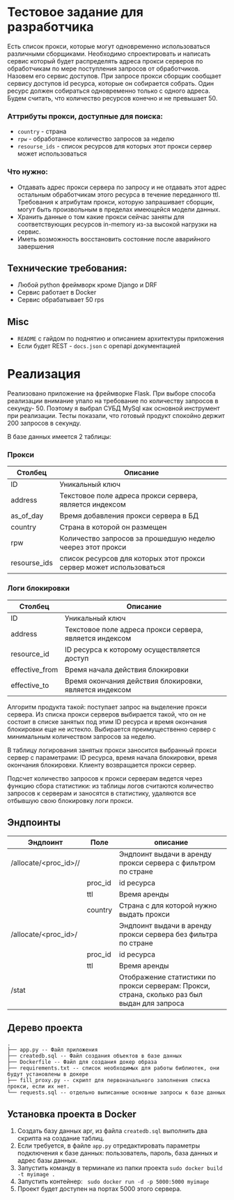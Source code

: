 # Тестовое задание для разработчика

Есть список прокси, которые могут одновременно использоваться различными сборщиками. Необходимо спроектировать и написать сервис который будет распределять адреса прокси серверов по обработчикам по мере поступления запросов от обработчиков. Назовем его сервис доступов. При запросе прокси сборщик сообщает сервису доступов id ресурса, которые он собирается собрать. Один ресурс должен собираться одновременно только с одного адреса. Будем считать, что количество ресурсов конечно и не превышает 50.

### Аттрибуты прокси, доступные для поиска:

- `country` - страна
- `rpw` - обработанное количество запросов за неделю
- `resourse_ids` - список ресурсов для которых этот прокси сервер может использоваться

### Что нужно:

- Отдавать адрес прокси сервера по запросу и не отдавать этот адрес остальным обработчикам этого ресурса в течение переданного ttl. Требования к атрибутам прокси, которую запрашивает сборщик, могут быть произвольным в пределах имеющейся модели данных.
- Хранить данные о том какие прокси сейчас заняты для соответствующих ресурсов in-memory из-за высокой нагрузки на сервис.
- Иметь возможность восстановить состояние после аварийного завершения

## Технические требования:

- Любой python фреймворк кроме Django и DRF
- Сервис работает в Docker
- Сервис обрабатывает 50 rps

## Misc

- `README` с гайдом по поднятию и описанием архитектуры приложения
- Если будет REST - `docs.json` с openapi документацией


# Реализация

Реализовано приложение на фреймворке Flask. При выборе способа реализации внимание упало на требование по количеству запросов в секунду- 50. Поэтому я выбрал СУБД MySql как основной инструмент при реализации. Тесты показали, что готовый продукт спокойно держит 200 запросов в секунду. 

В базе данных имеется 2 таблицы: 

### Прокси

| Столбец   | Описание   |
| ----------- | ----------- |
| ID | Уникальный ключ |
| address  | Текстовое поле адреса прокси сервера, является индексом |
| as_of_day  | Время добавления прокси сервера в БД |
| country  | Страна в которой он размещен |
| rpw  | Количество запросов за прошедшую неделю чеерез этот прокси |
| resourse_ids | список ресурсов для которых этот прокси сервер может использоваться|


### Логи блокировки

| Столбец   | Описание   |
| ----------- | ----------- |
| ID | Уникальный ключ |
| address  | Текстовое поле адреса прокси сервера, является индексом |
| resource_id  | ID ресурса к которому осуществляется доступ |
| effective_from  | Время начала действия блокировки |
| effective_to  | Время окончания действия блокировки, является индексом |



Алгоритм продукта такой: поступает запрос на выделение прокси сервера. Из списка прокси серверов выбирается такой, что он не состоит в списке занятых под этим ID ресурса и время окончания блокировки еще не истекло. Выбирается преимущественно сервер с минимальным количеством запросов за неделю. 

В таблицу логирования занятых прокси заносится выбранный прокси сервер с параметрами: ID ресурса, время начала блокировки, время окончания блокировки. Клиенту возвращается прокси сервер. 

Подсчет количество запросов к прокси серверам ведется через функцию сбора статистики:  из таблицы логов считаются количество запросов к серверам и заносятся в статистику, удаляются все отбывшую свою блокировку логи прокси. 

## Эндпоинты


| Эндпоинт    | Поле    | описание |
| ----------- | ----------- | ----------- |
| /allocate/<proc_id>/<ttl>/<country> |  | Эндпоинт выдачи в аренду прокси сервера с фильтром по стране |
| | proc_id | id ресурса |
| | ttl | Время аренды |
| | country | Страна с для которой нужно выдать прокси |
| /allocate/<proc_id>/<ttl> |  | Эндпоинт выдачи в аренду прокси сервера без фильтра по стране |
| | proc_id | id ресурса |
| | ttl | Время аренды |
| /stat | | Отображение статистики по прокси серверам: Прокси, страна, сколько раз был выдан для запроса  |


## Дерево проекта


```
.
├── app.py -- Файл приложения
├── createdb.sql -- Файл создания объектов в базе данных
├── Dockerfile -- Файл для создания докер образа
├── requirements.txt -- список необходимых для работы библиотек, они будут установлены в докере 
├── fill_proxy.py -- скрипт для первоначального заполнения списка прокси, если их нет. 
└── requests.sql -- отдельно выписанные основные запросы к базе данных 
```

## Установка проекта в Docker

 1. Создать базу данных apr, из файла `createdb.sql` выполнить два скрипта на создание таблиц. 
 2. Если требуется, в файле `app.py` отредактировать параметры подключения к базе данных: пользователь, пароль, база данных и адрес базы данных. 
 3. Запустить команду в терминале из папки проекта `sudo docker build -t myimage .`
 4. Запустить контейнер: ` sudo docker run -d -p 5000:5000 myimage`
 5. Проект будет доступен на портах 5000 этого сервера. 
